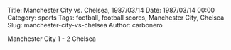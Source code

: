 Title: Manchester City vs. Chelsea, 1987/03/14
Date: 1987/03/14 00:00
Category: sports
Tags: football, football scores, Manchester City, Chelsea
Slug: manchester-city-vs-chelsea
Author: carbonero


Manchester City 1 - 2 Chelsea
